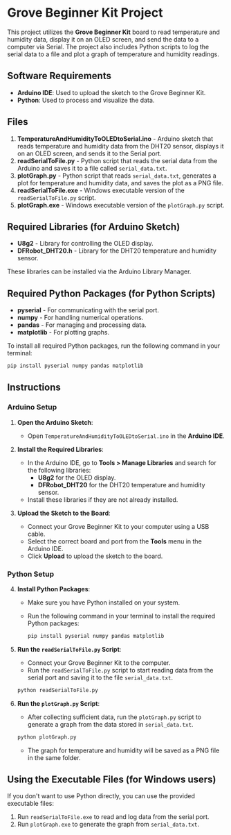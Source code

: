 
# Grove Beginner Kit Project

This project utilizes the **Grove Beginner Kit** board to read temperature and humidity data, display it on an OLED screen, and send the data to a computer via Serial. The project also includes Python scripts to log the serial data to a file and plot a graph of temperature and humidity readings.

## Software Requirements
- **Arduino IDE**: Used to upload the sketch to the Grove Beginner Kit.
- **Python**: Used to process and visualize the data.

## Files
1. **TemperatureAndHumidityToOLEDtoSerial.ino** - Arduino sketch that reads temperature and humidity data from the DHT20 sensor, displays it on an OLED screen, and sends it to the Serial port.
2. **readSerialToFile.py** - Python script that reads the serial data from the Arduino and saves it to a file called `serial_data.txt`.
3. **plotGraph.py** - Python script that reads `serial_data.txt`, generates a plot for temperature and humidity data, and saves the plot as a PNG file.
4. **readSerialToFile.exe** - Windows executable version of the `readSerialToFile.py` script.
5. **plotGraph.exe** - Windows executable version of the `plotGraph.py` script.

## Required Libraries (for Arduino Sketch)
- **U8g2** - Library for controlling the OLED display.
- **DFRobot_DHT20.h** - Library for the DHT20 temperature and humidity sensor.

These libraries can be installed via the Arduino Library Manager.

## Required Python Packages (for Python Scripts)
- **pyserial** - For communicating with the serial port.
- **numpy** - For handling numerical operations.
- **pandas** - For managing and processing data.
- **matplotlib** - For plotting graphs.

To install all required Python packages, run the following command in your terminal:

```bash
pip install pyserial numpy pandas matplotlib
```

## Instructions

### Arduino Setup
1. **Open the Arduino Sketch**:
   - Open `TemperatureAndHumidityToOLEDtoSerial.ino` in the **Arduino IDE**.
   
2. **Install the Required Libraries**:
   - In the Arduino IDE, go to **Tools > Manage Libraries** and search for the following libraries:
     - **U8g2** for the OLED display.
     - **DFRobot_DHT20** for the DHT20 temperature and humidity sensor.
   - Install these libraries if they are not already installed.

3. **Upload the Sketch to the Board**:
   - Connect your Grove Beginner Kit to your computer using a USB cable.
   - Select the correct board and port from the **Tools** menu in the Arduino IDE.
   - Click **Upload** to upload the sketch to the board.

### Python Setup
4. **Install Python Packages**:
   - Make sure you have Python installed on your system.
   - Run the following command in your terminal to install the required Python packages:
   
     ```bash
     pip install pyserial numpy pandas matplotlib
     ```

5. **Run the `readSerialToFile.py` Script**:
   - Connect your Grove Beginner Kit to the computer.
   - Run the `readSerialToFile.py` script to start reading data from the serial port and saving it to the file `serial_data.txt`.
   
   ```bash
   python readSerialToFile.py
   ```

6. **Run the `plotGraph.py` Script**:
   - After collecting sufficient data, run the `plotGraph.py` script to generate a graph from the data stored in `serial_data.txt`.
   
   ```bash
   python plotGraph.py
   ```
   - The graph for temperature and humidity will be saved as a PNG file in the same folder.

## Using the Executable Files (for Windows users)
If you don't want to use Python directly, you can use the provided executable files:
1. Run `readSerialToFile.exe` to read and log data from the serial port.
2. Run `plotGraph.exe` to generate the graph from `serial_data.txt`.

